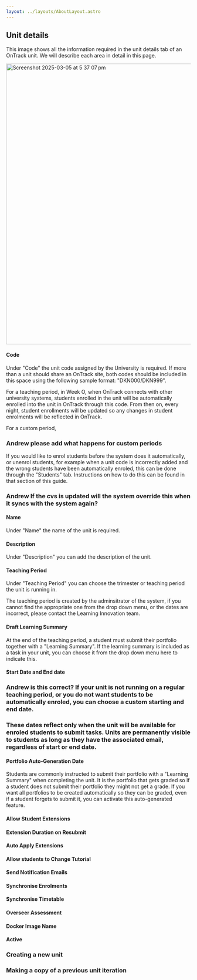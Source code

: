 ```yaml
---
layout: ../layouts/AboutLayout.astro
---
```



## Unit details

This image shows all the information required in the unit details tab of an OnTrack unit. We will describe each area in detail in this page.

<img width="765" alt="Screenshot 2025-03-05 at 5 37 07 pm" src="https://github.com/user-attachments/assets/28096f4b-ddac-415a-8bcd-21c12fe8741e" />

#### Code
Under "Code" the unit code assigned by the University is required. If more than a unit should share an OnTrack site, both codes should be included in this space using the following sample format: "DKN000/DKN999".

For a teaching period, in Week O, when OnTrack connects with other university systems, students enrolled in the unit will be automatically enrolled into the unit in OnTrack through this code. From then on, every night, student enrollments will be updated so any changes in student enrolments will be reflected in OnTrack.

For a custom period, 
### Andrew please add what happens for custom periods

If you would like to enrol students before the system does it automatically, or unenrol students, for example when a unit code is incorrectly added and the wrong students have been automatically enroled, this can be done through the "Students" tab. Instructions on how to do this can be found in that section of this guide.

### Andrew If the cvs is updated will the system override this when it syncs with the system again?

#### Name

Under "Name" the name of the unit is required.

#### Description

Under "Description" you can add the description of the unit.

#### Teaching Period

Under "Teaching Period" you can choose the trimester or teaching period the unit is running in. 

The teaching period is created by the adminsitrator of the system, if you cannot find the appropriate one from the drop down menu, or the dates are incorrect, please contact the Learning Innovation team. 

#### Draft Learning Summary

At the end of the teaching period, a student must submit their portfolio together with a "Learning Summary". If the learning summary is included as a task in your unit, you can choose it from the drop down menu here to indicate this.

#### Start Date and End date

### Andrew is this correct? If your unit is not running on a regular teaching period, or you do not want students to be automatically enroled, you can choose a custom starting and end date. 

### These dates reflect only when the unit will be available for enroled students to submit tasks. Units are permanently visible to students as long as they have the associated email, regardless of start or end date. 

#### Portfolio Auto-Generation Date

Students are commonly instructed to submit their portfolio with a "Learning Summary" when completing the unit. It is the portfolio that gets graded so if a student does not submit their portfolio they might not get a grade. If you want all portfolios to be created automatically so they can be graded, even if a student forgets to submit it, you can activate this auto-generated feature.

#### Allow Student Extensions

#### Extension Duration on Resubmit

#### Auto Apply Extensions

#### Allow students to Change Tutorial

#### Send Notification Emails

#### Synchronise Enrolments

#### Synchronise Timetable

#### Overseer Assessment

#### Docker Image Name

#### Active

### Creating a new unit

### Making a copy of a previous unit iteration
